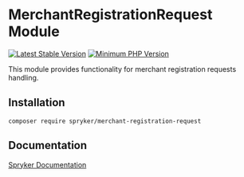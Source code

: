 # MerchantRegistrationRequest Module
[![Latest Stable Version](https://poser.pugx.org/spryker/merchant-registration-request/v/stable.svg)](https://packagist.org/packages/spryker/merchant-registration-request)
[![Minimum PHP Version](https://img.shields.io/badge/php-%3E%3D%208.3-8892BF.svg)](https://php.net/)

This module provides functionality for merchant registration requests handling.

## Installation

```
composer require spryker/merchant-registration-request
```

## Documentation

[Spryker Documentation](https://docs.spryker.com)
